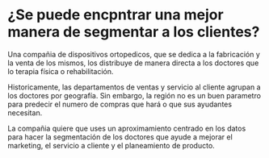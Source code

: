 # ¿Se puede encpntrar una mejor manera de segmentar a los clientes?

Una compañia de dispositivos ortopedicos, que se dedica a la fabricación y la venta de los mismos, los distribuye de manera directa a los doctores que lo terapia física o rehabilitación.

Historicamente, las departamentos de ventas y servicio al cliente agrupan a los doctores por geografía. Sin embargo, la región no es un buen parametro para predecir el numero de compras que hará o que sus ayudantes necesitan.

La compañia quiere que uses un aproximamiento centrado en los datos para hacer la segmentación de los doctores que ayude a mejorar el marketing, el servicio a cliente y el planeamiento de producto.